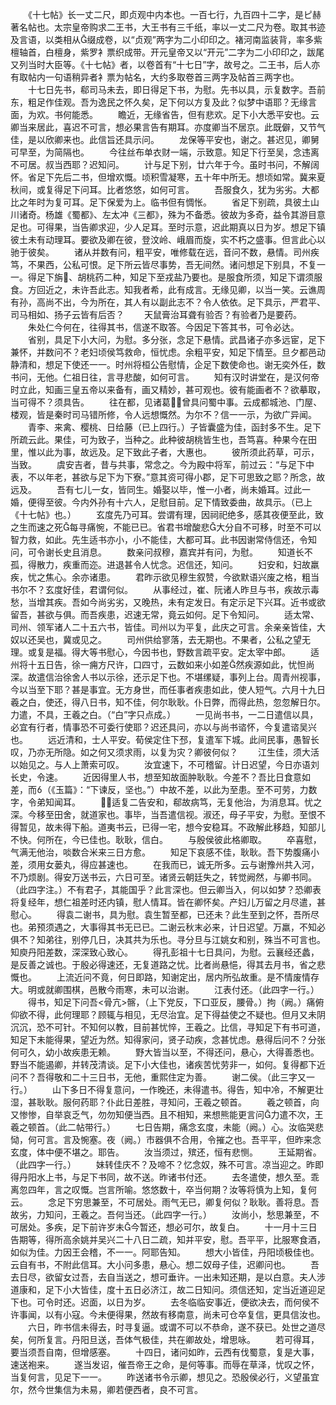 <!-- { "loadSidebar": true } -->
　　《十七帖》长一丈二尺，即贞观中内本也。一百七行，九百四十二字，是ピ赫著名帖也。太宗皇帝购求二王书，大王书有三千纸，率以一丈二尺为卷。取其书迹及言语，以类相从缀成卷，以“贞观”两字为二小印印之。褚河南监装背，率多紫檀轴首，白檀身，紫罗衤票织成带。开元皇帝又以“开元”二字为二小印印之，跋尾又列当时大臣等。《十七帖》者，以卷首有“十七日”字，故号之。二王书，后人亦有取帖内一句语稍异者衤票为帖名，大约多取卷首三两字及帖首三两字也。
　　十七日先书，郗司马未去，即日得足下书，为慰。先书以具，示复数字。吾前东，粗足作佳观。吾为逸民之怀久矣，足下何以方复及此？似梦中语耶？无缘言面，为欢。书何能悉。
　　瞻近，无缘省告，但有悲欢。足下小大悉平安也。云卿当来居此，喜迟不可言，想必果言告有期耳。亦度卿当不居京。此既僻，又节气佳，是以欣卿来也。此信旨还具示问。
　　龙保等平安也，谢之。甚迟见，卿舅可早至，为简隔也。
　　今往丝布单衣财一端，示致意。知足下行至吴，念违离不可居。叔当西耶？迟知问。
　　计与足下别，廿六年于今。虽时书问，不解阔怀。省足下先后二书，但增欢慨。顷积雪凝寒，五十年中所无。想顷如常。冀来夏秋间，或复得足下问耳。比者悠悠，如何可言。
　　吾服食久，犹为劣劣。大都比之年时为复可耳。足下保爱为上。临书但有惆怅。
　　省足下别疏，具彼土山川诸奇。杨雄《蜀都》、左太冲《三都》，殊为不备悉。彼故为多奇，益令其游目意足也。可得果，当告卿求迎，少人足耳。至时示意，迟此期真以日为岁。想足下镇彼土未有动理耳。要欲及卿在彼，登汶岭、峨眉而旋，实不朽之盛事。但言此心以驰于彼矣。
　　诸从并数有问，粗平安，唯修载在远，音问不数，悬情。司州疾笃，不果西，公私可恨。足下所云皆尽事势，吾无间然。诸问想足下别具，不复一一。得足下旃、胡桃药二种，知足下至戎盐乃要也。是服食所须，知足下谓须服食。方回近之，未许吾此志。知我者希，此有成言。无缘见卿，以当一笑。云谯周有孙，高尚不出，今为所在，其人有以副此志不？令人依依。足下具示，严君平、司马相如、扬子云皆有后否？
　　天鼠膏治耳聋有验否？有验者乃是要药。
　　朱处仁今何在，往得其书，信遂不取答。今因足下答其书，可令必达。
　　省别，具足下小大问，为慰。多分张，念足下悬情。武昌诸子亦多远宦，足下兼怀，并数问不？老妇顷侯笃救命，恒忧虑。余粗平安，知足下情至。旦夕都邑动静清和，想足下使还一一。时州将桓公告慰情，企足下数使命也。谢无奕外任，数书问，无他。仁祖日往，言寻悲酸，如何可言。
　　知有汉时讲堂在，是汉何帝时立此，知画三皇五帝以来备有，画又精妙，甚可观也。彼有能画者不？欲摹取，当可得不？须具告。
　　往在都，见诸葛，曾具问蜀中事。云成都城池、门屋、楼观，皆是秦时司马错所修，令人远想慨然。为尔不？信一一示，为欲广异闻。
　　青李、来禽、樱桃、日给藤（已上四行。）子皆囊盛为佳，函封多不生。足下所疏云此。果佳，可为致子，当种之。此种彼胡桃皆生也，吾笃喜。种果今在田里，惟以此为事，故远及。足下致此子者，大惠也。
　　彼所须此药草，可示，当致。
　　虞安吉者，昔与共事，常念之。今为殿中将军，前过云：“与足下中表，不以年老，甚欲与足下为下寮。”意其资可得小郡，足下可思致之耶？所念，故远及。
　　吾有七儿一女，皆同生。婚娶以毕，惟一小者，尚未婚耳。过此一婚，便得至彼。今内外孙有十六人，足慰目前。足下情致委曲，故具示。（已上《十七帖》也。）
　　玄度先乃可耳。尝谓有理，因祠祀绝多，感其夜便至此，致之生而速之死每寻痛惋，不能已已。省君书增酸悲大分自不可移，时至不可以智力救，如此。先生适书亦小，小不能佳，大都可耳。此书因谢常侍信还，令知问，可令谢长史且消息。
　　数亲问叔穆，嘉宾并有问，为慰。
　　知道长不孤，得散力，疾重而迩。进退甚令人忧念。迟信还，知问。
　　妇安和，妇故羸疾，忧之焦心。余亦诸患。
　　君昨示欲见穆生叙赞，今欲默语兴废之格，粗当书尔不？玄度好佳，君谓何似。
　　从事经过，崔、阮诸人昨旦与书，疾故示毒愁，当增其疾。吾如今尚劣劣，又晚热，未有定发日。有定示足下兴耳。近书或欲留吾，甚欲与俱。而吾疾患，迟速无常，竟云如何。足下令知问。
　　适太常、司州、领军诸人二十五六书，皆佳。司州以为平复，此庆之可言。余亲亲皆佳，大奴以还吴也，冀或见之。
　　司州供给寥落，去无期也。不果者，公私之望无理。或复是福。得大等书慰心，今因书也，野数言疏平安。定太宰中郎。
　　适州将十五日告，徐一痈方尺许，口四寸，云数如来小如差然疾源如此，忧怛尚深。故遣信治徐舍人书以示徐，还示足下也。不堪缧疑，事列上台。周青州视事，今以当至下耶？甚是事宜。无方身世，而任事者疾患如此，使人短气。六月十九日羲之白，使还，得八日书，知不佳，何尔耿耿。仆日弊，而得此热，忽忽解日尔。力遣，不具，王羲之白。（“白”字只点成。）
　　一见尚书书，一二日遣信以具，必宜有行者，情事恐不可委行使耶？迟还具问，亦以与尚书谘怀，今复遣谘吴兴也。
　　远近清和，士人平安。荀侯定住下邳，复遣军下城。此间民事，愚智长叹，乃亦无所隐。如之何又须求雨，以复为灾？卿彼何似？
　　江生佳，须大活以始见之。与人上萧索可叹。
　　汝宜速下，不可稽留。计日迟望，今日亦语刘长史，令速。
　　近因得里人书，想至知故面肿耿耿。今差不？吾比日食意如差，而（《玉篇》：“下谏反，坚也。”）中故不差，以此为至患。至不可劳，力数字，令弟知闻耳。
　　适复二告安和，郗故病笃，无复他治，为消息耳。忧之深。今移至田舍，就道家也。事毕，当吾遣信视。淑还，母子平安，为慰。至恨不得暂见，故未得下船。道夷书云，已得一宅，想今安稳耳。不政解此移趋，知部儿不快。何所在，今已佳也。耿耿，信白。
　　与殷侯彼此格卿取。
　　卒喜慰，气满无他治，啖数合米来三日方愈。
　　知足下哀感不佳，耿耿。吾下势腹痛小差，须用女蒌丸，得应甚速也。
　　在我而已，诚无所多。云与谢豫州共入河，不乃烦剧。得安万送书云，六日可至。诸贤云朝廷失之，转觉阙然，与卿书同。（此四字注。）不有君子，其能国乎？此言深也。但云卿当入，何以如梦？恐卿表将复经年，想仁祖差时还内镇，慰人情耳。皆在卿怀矣。产妇儿万留之月尽遣，甚慰心。
　　得袁二谢书，具为慰。袁生暂至都，已还未？此生至到之怀，吾所尽也。弟预须遇之，大事得其书无已已。二谢云秋末必来，计日迟望。万羸，不知必俱不？知弟往，别停几日，决其共为乐也。寻分旦与江姚女和别，殊当不可言也。知庾丹阳差数，深深致心致心。
　　得孔彭祖十七日具问，为慰。云襄经还蠡，是反善之诚也。于殷必得速还，无复道路之忧。比者尚悬悒，得其去月书，省之悲慨也。
　　上流近问不竟，何日即路，知谢定出，居内所弘故重。是不情废情存大。明或就卿围棋，邑散今雨寒，未可以治谢。
　　江表付还。（此四字一行。）
　　得书，知足下问吾<骨亢>髂，（上下党反，下口亚反，腰骨。）拘（阙。）痛俯仰欲不得，此何理耶？顾辄与相见，无尽治宜。足下得益使之不疑也。但月又未阴沉沉，恐不可针。不知何以教，目前甚忧悴，王羲之。比信，寻知足下有书可道，知足下未能得果，望近为然。知得家问，贤子动疾，念甚忧虑。悬得后问不？分张何可久，幼小故疾患无赖。
　　野大皆当以至，不得还问，悬心，大得善悉也。野当不能遏卿，并转茂清谈。足下小大佳也，诸疾苦忧劳非一，如何。复得都下近问不？吾得敬和二十三日书，无他，重熙住定为善。
　　谢二侯。（此三字又一行。）
　　山下多日不得复意问，一作晚还，未得遣书。得告，知中冷，不解更壮湿，甚耿耿。服何药耶？仆此日差胜，寻知问，王羲之顿首。
　　羲之顿首，向又惨惨，自举哀乏气，勿勿知便当西。且不相知，来想熊能更言问力遣不次，王羲之顿首。（此二帖带行。）
　　七日告期，痛念玄度，未能（阙。）心。汝临哭悲恸，何可言。言及惋塞。夜（阙。）市器俱不合用，令摧之也。吾平平，但昨来念玄度，体中便不堪之。耶告。
　　汝当须过，殡还，恒有悲恻。
　　王延期省。（此四字一行。）
　　妹转佳庆不？及啼不？忆念奴，殊不可言。凉当迎之。昨即得丹阳水上书，与足下书同，故不送。昨诸书付还。
　　去冬遣使，想久至。乖离忽四年，言之叹慨。岂言所喻。悠悠数十，卒当何期？汝等将慎为上知，复何云。
　　念足下穷思兼至，不可居处。雨气无已，卿复何似？耿耿。善将息。吾故劣，力知问，王羲之。吾何当还。（此四字一行。）
　　汝尚小，愁思兼至，不可居处。多疾，足下前许岁未今暂还，想必可尔，故复白。
　　十一月十三日告期等，得所高余姚并吴兴二十八日二疏，知并平安，慰。吾平平，比服寒食酒，如似为佳。力因王会稽，不一一。阿耶告知。
　　想大小皆佳，丹阳顷极佳也。云自有书，不附此信耳。大小问多患，悬心。想二奴母子佳，迟卿问也。
　　吾去日尽，欲留女过吾，去自当送之，想可垂许。一出未知还期，是以白意。夫人涉道康和，足下小大皆佳，度十五日必济江，故二日知问。须信还知，定当近道迎足下也。可令时还。迟面，以日为岁。
　　去冬临临安事近，便欲决去，而何侯不许事闻，以有小寇。今未便得果，然故有移南意，尚未可仓卒复信，更具信汝也。
　　六日，昨书信未得去，时寻复逼。或谓不可以不恭命，遂不获已。处世之道尽矣，何所复言。丹阳旦送，吾体气极佳，共在卿故处，增思咏。
　　若可得耳，要当须吾自南，但增感塞。
　　十四日，诸问如昨，云西有伐蜀意，复是大事，速送袍来。
　　遂当发诏，催吾帝王之命，是何等事。而辱在草泽，忧叹之怀，当复何言，见足下一一。
　　昨送诸书令示卿，想见之。恐殷侯必行，义望虽宜尔，然今世集信为未易，卿若便西者，良不可言。
